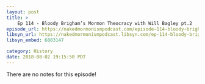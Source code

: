 ```yaml
---
layout: post
title: >
    Ep 114 - Bloody Brigham’s Mormon Theocracy with Will Bagley pt.2
episode_url: https://nakedmormonismpodcast.com/episode-114-bloody-brighams-mormon-theocracy-will-bagley-pt-2/
libsyn_url: https://nakedmormonismpodcast.libsyn.com/ep-114-bloody-brighams-mormon-theocracy-with-will-bagley-pt2
libsyn_embed: 6883147

category: History
date: 2018-08-02 19:15:50 PDT
---
```


There are no notes for this episode!
